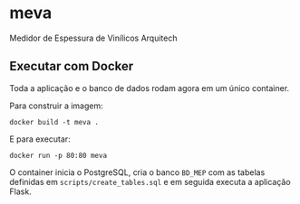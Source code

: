 # meva
Medidor de Espessura de Vinílicos Arquitech

## Executar com Docker

Toda a aplicação e o banco de dados rodam agora em um único container.

Para construir a imagem:

```
docker build -t meva .
```

E para executar:

```
docker run -p 80:80 meva
```

O container inicia o PostgreSQL, cria o banco `BD_MEP` com as tabelas definidas em
`scripts/create_tables.sql` e em seguida executa a aplicação Flask.
